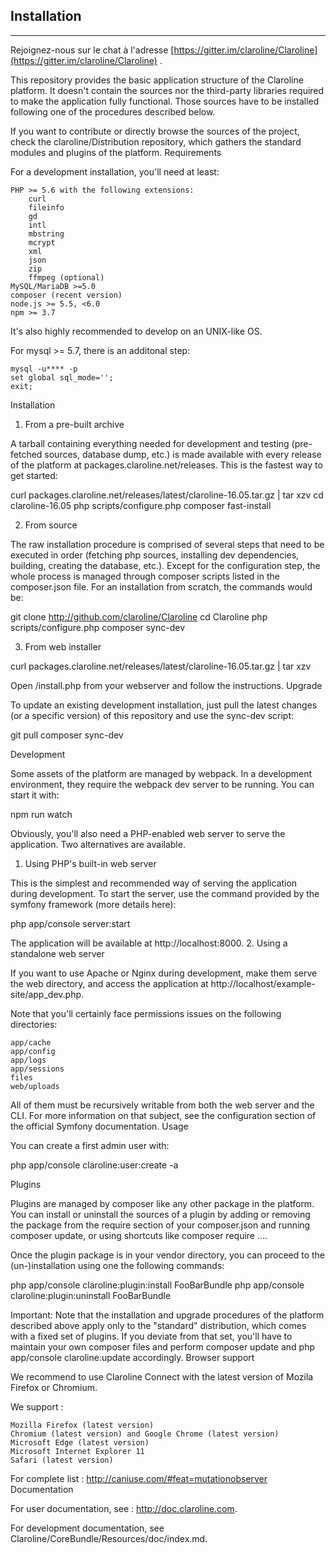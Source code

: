 ## Installation  ##
---

Rejoignez-nous sur le chat à l'adresse [https://gitter.im/claroline/Claroline](https://gitter.im/claroline/Claroline) .

This repository provides the basic application structure of the Claroline platform. It doesn't contain the sources nor the third-party libraries required to make the application fully functional. Those sources have to be installed following one of the procedures described below.

If you want to contribute or directly browse the sources of the project, check the claroline/Distribution repository, which gathers the standard modules and plugins of the platform.
Requirements

For a development installation, you'll need at least:

    PHP >= 5.6 with the following extensions:
        curl
        fileinfo
        gd
        intl
        mbstring
        mcrypt
        xml
        json
        zip
        ffmpeg (optional)
    MySQL/MariaDB >=5.0
    composer (recent version)
    node.js >= 5.5, <6.0
    npm >= 3.7

It's also highly recommended to develop on an UNIX-like OS.

For mysql >= 5.7, there is an additonal step:

    mysql -u**** -p
    set global sql_mode='';
    exit;

Installation
1. From a pre-built archive

A tarball containing everything needed for development and testing (pre-fetched sources, database dump, etc.) is made available with every release of the platform at packages.claroline.net/releases. This is the fastest way to get started:

curl packages.claroline.net/releases/latest/claroline-16.05.tar.gz | tar xzv
cd claroline-16.05
php scripts/configure.php
composer fast-install

2. From source

The raw installation procedure is comprised of several steps that need to be executed in order (fetching php sources, installing dev dependencies, building, creating the database, etc.). Except for the configuration step, the whole process is managed through composer scripts listed in the composer.json file. For an installation from scratch, the commands would be:

git clone http://github.com/claroline/Claroline
cd Claroline
php scripts/configure.php
composer sync-dev

3. From web installer

curl packages.claroline.net/releases/latest/claroline-16.05.tar.gz | tar xzv

Open /install.php from your webserver and follow the instructions.
Upgrade

To update an existing development installation, just pull the latest changes (or a specific version) of this repository and use the sync-dev script:

git pull
composer sync-dev

Development

Some assets of the platform are managed by webpack. In a development environment, they require the webpack dev server to be running. You can start it with:

npm run watch

Obviously, you'll also need a PHP-enabled web server to serve the application. Two alternatives are available.
1. Using PHP's built-in web server

This is the simplest and recommended way of serving the application during development. To start the server, use the command provided by the symfony framework (more details here):

php app/console server:start

The application will be available at http://localhost:8000.
2. Using a standalone web server

If you want to use Apache or Nginx during development, make them serve the web directory, and access the application at http://localhost/example-site/app_dev.php.

Note that you'll certainly face permissions issues on the following directories:

    app/cache
    app/config
    app/logs
    app/sessions
    files
    web/uploads

All of them must be recursively writable from both the web server and the CLI. For more information on that subject, see the configuration section of the official Symfony documentation.
Usage

You can create a first admin user with:

php app/console claroline:user:create -a

Plugins

Plugins are managed by composer like any other package in the platform. You can install or uninstall the sources of a plugin by adding or removing the package from the require section of your composer.json and running composer update, or using shortcuts like composer require ....

Once the plugin package is in your vendor directory, you can proceed to the (un-)installation using one the following commands:

php app/console claroline:plugin:install FooBarBundle
php app/console claroline:plugin:uninstall FooBarBundle

Important: Note that the installation and upgrade procedures of the platform described above apply only to the "standard" distribution, which comes with a fixed set of plugins. If you deviate from that set, you'll have to maintain your own composer files and perform composer update and php app/console claroline:update accordingly.
Browser support

We recommend to use Claroline Connect with the latest version of Mozila Firefox or Chromium.

We support :

    Mozilla Firefox (latest version)
    Chromium (latest version) and Google Chrome (latest version)
    Microsoft Edge (latest version)
    Microsoft Internet Explorer 11
    Safari (latest version)

For complete list : http://caniuse.com/#feat=mutationobserver
Documentation

For user documentation, see : http://doc.claroline.com.

For development documentation, see Claroline/CoreBundle/Resources/doc/index.md.
